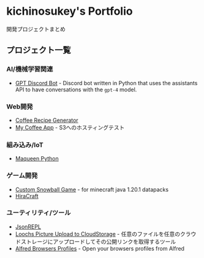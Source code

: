 # kichinosukey's Portfolio

開発プロジェクトまとめ

## プロジェクト一覧

### AI/機械学習関連

- [GPT Discord Bot](https://github.com/kichinosukey/gpt-discord-bot) - Discord bot written in Python that uses the assistants API to have conversations with the `gpt-4` model.

### Web開発
- [Coffee Recipe Generator](https://github.com/kichinosukey/coffee_receipe_generator)
- [My Coffee App](https://github.com/kichinosukey/my-coffee-app) - S3へのホスティングテスト

### 組み込み/IoT

- [Maqueen Python](https://github.com/kichinosukey/maqueen-python)

### ゲーム開発

- [Custom Snowball Game](https://github.com/kichinosukey/custom-snowball-game) - for minecraft java 1.20.1 datapacks
- [HiraCraft](https://github.com/kichinosukey/HiraCraft)

### ユーティリティ/ツール

- [JsonREPL](https://github.com/kichinosukey/jsonrepl)
- [Loochs Picture Upload to CloudStorage](https://github.com/kichinosukey/loochs-picture-upload-to-cloudstorage) - 任意のファイルを任意のクラウドストレージにアップロードしてその公開リンクを取得するツール
- [Alfred Browsers Profiles](https://github.com/kichinosukey/alfred-browsers-profiles) - Open your browsers profiles from Alfred